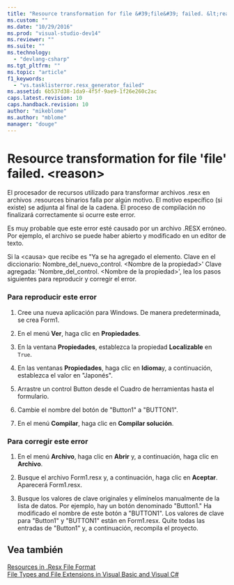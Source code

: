 ```yaml
---
title: "Resource transformation for file &#39;file&#39; failed. &lt;reason&gt; | Microsoft Docs"
ms.custom: ""
ms.date: "10/29/2016"
ms.prod: "visual-studio-dev14"
ms.reviewer: ""
ms.suite: ""
ms.technology: 
  - "devlang-csharp"
ms.tgt_pltfrm: ""
ms.topic: "article"
f1_keywords: 
  - "vs.tasklisterror.resx_generator_failed"
ms.assetid: 6b537d38-1da9-4f5f-9ae9-1f26e260c2ac
caps.latest.revision: 10
caps.handback.revision: 10
author: "mikeblome"
ms.author: "mblome"
manager: "douge"
---
```

# Resource transformation for file &#39;file&#39; failed. &lt;reason&gt;
El procesador de recursos utilizado para transformar archivos .resx en archivos .resources binarios falla por algún motivo.  El motivo específico \(si existe\) se adjunta al final de la cadena.  El proceso de compilación no finalizará correctamente si ocurre este error.  
  
 Es muy probable que este error esté causado por un archivo .RESX erróneo.  Por ejemplo, el archivo se puede haber abierto y modificado en un editor de texto.  
  
 Si la \<causa\> que recibe es "Ya se ha agregado el elemento.  Clave en el diccionario: Nombre\_del\_nuevo\_control. \<Nombre de la propiedad\>' Clave agregada: 'Nombre\_del\_control. \<Nombre de la propiedad\>', lea los pasos siguientes para reproducir y corregir el error.  
  
### Para reproducir este error  
  
1.  Cree una nueva aplicación para Windows.  De manera predeterminada, se crea Form1.  
  
2.  En el menú **Ver**, haga clic en **Propiedades**.  
  
3.  En la ventana **Propiedades**, establezca la propiedad **Localizable** en `True`.  
  
4.  En las ventanas **Propiedades**, haga clic en **Idioma**y, a continuación, establezca el valor en "Japonés".  
  
5.  Arrastre un control Button desde el Cuadro de herramientas hasta el formulario.  
  
6.  Cambie el nombre del botón de "Button1" a "BUTTON1".  
  
7.  En el menú **Compilar**, haga clic en **Compilar solución**.  
  
### Para corregir este error  
  
1.  En el menú **Archivo**, haga clic en **Abrir** y, a continuación, haga clic en **Archivo**.  
  
2.  Busque el archivo Form1.resx y, a continuación, haga clic en **Aceptar**.  Aparecerá Form1.resx.  
  
3.  Busque los valores de clave originales y elimínelos manualmente de la lista de datos.  Por ejemplo, hay un botón denominado "Button1."  Ha modificado el nombre de este botón a "BUTTON1".  Los valores de clave para "Button1" y "BUTTON1" están en Form1.resx.  Quite todas las entradas de "Button1" y, a continuación, recompila el proyecto.  
  
## Vea también  
 [Resources in .Resx File Format](http://msdn.microsoft.com/es-es/0c476133-87e4-47e8-b0ef-4b88f4ef3dc5)   
 [File Types and File Extensions in Visual Basic and Visual C\#](http://msdn.microsoft.com/es-es/f793852c-da06-4d52-a826-65f635844772)